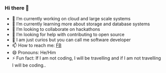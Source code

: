 ### Hi there 👋

- 🔭 I’m currently working on cloud and large scale systems
- 🌱 I’m currently learning more about storage and database systems
- 👯 I’m looking to collaborate on hackathons
- 🤔 I’m looking for help with contributing to open source
- 💬 I am just curios but you can call me software developer
- 📫 How to reach me: [FB](https://www.facebook.com/pinak.sawhney)
- 😄 Pronouns: He/Him
- ⚡ Fun fact: If I am not coding, I will be travelling and if I am not travelling I will be coding..
